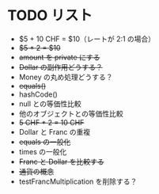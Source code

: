 # TODO リスト

- $5 + 10 CHF = $10（レートが 2:1 の場合）
- ~~$5 \* 2 = $10~~
- ~~amount を private にする~~
- ~~Dollar の副作用どうする？~~
- Money の丸め処理どうする？
- ~~equals()~~
- hashCode()
- null との等価性比較
- 他のオブジェクトとの等価性比較
- ~~5 CHF \* 2 = 10 CHF~~
- Dollar と Franc の重複
- ~~equals の一般化~~
- times の一般化
- ~~Franc と Dollar を比較する~~
- ~~通貨の概念~~
- testFrancMultiplication を削除する？
